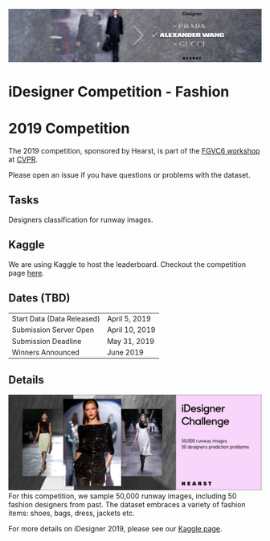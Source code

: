 ![banner](assets/idesigner_2.png)

# iDesigner Competition - Fashion

# 2019 Competition
The 2019 competition, sponsored by Hearst, is part of the [FGVC6 workshop](http://fgvc.org) at [CVPR](http://cvpr2019.thecvf.com/).

Please open an issue if you have questions or problems with the dataset.

## Tasks

Designers classification for runway images.

## Kaggle
We are using Kaggle to host the leaderboard. Checkout the competition page [here](https://www.kaggle.com/c/idesigner).

## Dates (TBD)
|||
|----|---------------|
Start Data (Data Released)| April 5, 2019|
Submission Server Open | April 10, 2019|
Submission Deadline|  May 31, 2019|
Winners Announced| June 2019|

## Details
![banner](assets/idesigner_1.png)
For this competition, we sample 50,000 runway images, including 50 fashion designers from past. The dataset embraces a variety of fashion items: shoes, bags, dress, jackets etc.

For more details on iDesigner 2019, please see our [Kaggle page](https://www.kaggle.com/c/idesigner).

